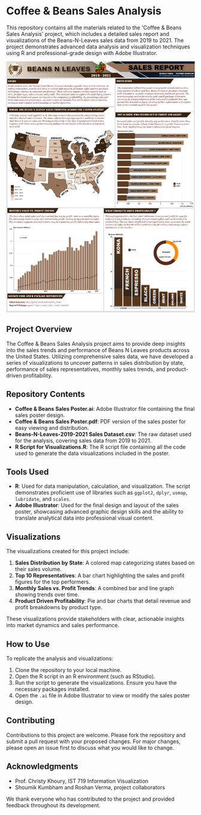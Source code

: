 # Coffee & Beans Sales Analysis

This repository contains all the materials related to the 'Coffee & Beans Sales Analysis' project, which includes a detailed sales report and visualizations of the Beans-N-Leaves sales data from 2019 to 2021. The project demonstrates advanced data analysis and visualization techniques using R and professional-grade design with Adobe Illustrator.

![Coffee & Beans Sales Poster](https://github.com/skumbham/Coffee-Beans-Sales-Poster/blob/main/Readme%20Poster.png?raw=true)

## Project Overview

The Coffee & Beans Sales Analysis project aims to provide deep insights into the sales trends and performance of Beans N Leaves products across the United States. Utilizing comprehensive sales data, we have developed a series of visualizations to uncover patterns in sales distribution by state, performance of sales representatives, monthly sales trends, and product-driven profitability.

## Repository Contents

- **Coffee & Beans Sales Poster.ai**: Adobe Illustrator file containing the final sales poster design.
- **Coffee & Beans Sales Poster.pdf**: PDF version of the sales poster for easy viewing and distribution.
- **Beans-N-Leaves-2019-2021 Sales Dataset.csv**: The raw dataset used for the analysis, covering sales data from 2019 to 2021.
- **R Script for Visualizations.R**: The R script file containing all the code used to generate the data visualizations included in the poster.

## Tools Used

- **R**: Used for data manipulation, calculation, and visualization. The script demonstrates proficient use of libraries such as `ggplot2`, `dplyr`, `usmap`, `lubridate`, and `scales`.
- **Adobe Illustrator**: Used for the final design and layout of the sales poster, showcasing advanced graphic design skills and the ability to translate analytical data into professional visual content.

## Visualizations

The visualizations created for this project include:
1. **Sales Distribution by State**: A colored map categorizing states based on their sales volume.
2. **Top 10 Representatives**: A bar chart highlighting the sales and profit figures for the top performers.
3. **Monthly Sales vs. Profit Trends**: A combined bar and line graph showing trends over time.
4. **Product Driven Profitability**: Pie and bar charts that detail revenue and profit breakdowns by product type.

These visualizations provide stakeholders with clear, actionable insights into market dynamics and sales performance.

## How to Use

To replicate the analysis and visualizations:
1. Clone the repository to your local machine.
2. Open the R script in an R environment (such as RStudio).
3. Run the script to generate the visualizations. Ensure you have the necessary packages installed.
4. Open the `.ai` file in Adobe Illustrator to view or modify the sales poster design.

## Contributing

Contributions to this project are welcome. Please fork the repository and submit a pull request with your proposed changes. For major changes, please open an issue first to discuss what you would like to change.

## Acknowledgments

- Prof. Christy Khoury, IST 719 Information Visualization
- Shoumik Kumbham and Roshan Verma, project collaborators

We thank everyone who has contributed to the project and provided feedback throughout its development.
